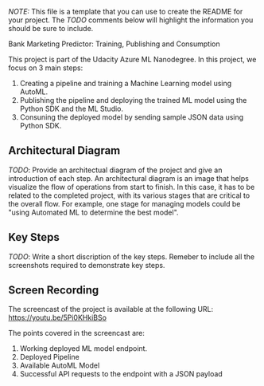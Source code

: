 *NOTE:* This file is a template that you can use to create the README for your project. The *TODO* comments below will highlight the information you should be sure to include.


Bank Marketing Predictor: Training, Publishing and Consumption

This project is part of the Udacity Azure ML Nanodegree. In this project, we focus on 3 main steps:
  1. Creating a pipeline and training a Machine Learning model using AutoML.
  2. Publishing the pipeline and deploying the trained ML model using the Python SDK and the ML Studio.
  3. Consuning the deployed model by sending sample JSON data using Python SDK.

## Architectural Diagram
*TODO*: Provide an architectual diagram of the project and give an introduction of each step. An architectural diagram is an image that helps visualize the flow of operations from start to finish. In this case, it has to be related to the completed project, with its various stages that are critical to the overall flow. For example, one stage for managing models could be "using Automated ML to determine the best model". 

## Key Steps
*TODO*: Write a short discription of the key steps. Remeber to include all the screenshots required to demonstrate key steps. 

## Screen Recording
The screencast of the project is available at the following URL: https://youtu.be/5Pi0KHkiBSo

The points covered in the screencast are:
  1. Working deployed ML model endpoint.
  2. Deployed Pipeline
  3. Available AutoML Model
  4. Successful API requests to the endpoint with a JSON payload
